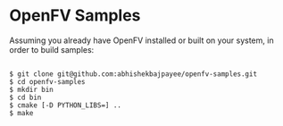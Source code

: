 # OpenFV Samples

Assuming you already have OpenFV installed or built on your system, in order to build samples:

<pre><code>
$ git clone git@github.com:abhishekbajpayee/openfv-samples.git
$ cd openfv-samples
$ mkdir bin
$ cd bin
$ cmake [-D PYTHON_LIBS=<path to where libpython2.7.so lies>] ..
$ make
</code></pre>